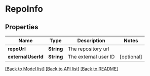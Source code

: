 # RepoInfo

## Properties
Name | Type | Description | Notes
------------ | ------------- | ------------- | -------------
**repoUrl** | **String** | The repository url | 
**externalUserId** | **String** | The external user ID | [optional] 

[[Back to Model list]](../README.md#documentation-for-models) [[Back to API list]](../README.md#documentation-for-api-endpoints) [[Back to README]](../README.md)


